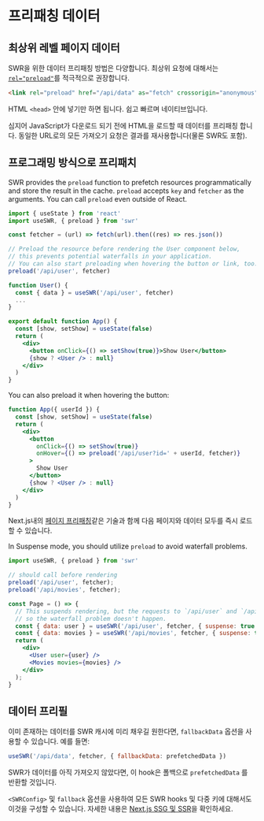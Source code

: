 # 프리패칭 데이터

## 최상위 레벨 페이지 데이터

SWR을 위한 데이터 프리패칭 방법은 다양합니다. 최상위 요청에 대해서는 [`rel="preload"`](https://developer.mozilla.org/en-US/docs/Web/HTML/Preloading_content)를 적극적으로 권장합니다.

```html
<link rel="preload" href="/api/data" as="fetch" crossorigin="anonymous">
```

HTML `<head>` 안에 넣기만 하면 됩니다. 쉽고 빠르며 네이티브입니다.

심지어 JavaScript가 다운로드 되기 전에 HTML을 로드할 때 데이터를 프리패칭 합니다. 동일한 URL로의 모든 가져오기 요청은 결과를 재사용합니다(물론 SWR도 포함).

## 프로그래밍 방식으로 프리패치

SWR provides the `preload` function to prefetch resources programmatically and store the result in the cache. `preload` accepts `key` and `fetcher` as the arguments. You can call `preload` even outside of React.

```jsx
import { useState } from 'react'
import useSWR, { preload } from 'swr'

const fetcher = (url) => fetch(url).then((res) => res.json())

// Preload the resource before rendering the User component below,
// this prevents potential waterfalls in your application.
// You can also start preloading when hovering the button or link, too.
preload('/api/user', fetcher)

function User() {
  const { data } = useSWR('/api/user', fetcher)
  ...
}

export default function App() {
  const [show, setShow] = useState(false)
  return (
    <div>
      <button onClick={() => setShow(true)}>Show User</button>
      {show ? <User /> : null}
    </div>
  )
}
```

You can also preload it when hovering the button:

```jsx
function App({ userId }) {
  const [show, setShow] = useState(false)
  return (
    <div>
      <button
        onClick={() => setShow(true)}
        onHover={() => preload('/api/user?id=' + userId, fetcher)}
      >
        Show User
      </button>
      {show ? <User /> : null}
    </div>
  )
}
```

Next.js내의 [페이지 프리패칭](https://nextjs.org/docs/api-reference/next/router#routerprefetch)같은 기술과 함께 다음 페이지와 데이터 모두를 즉시 로드할 수 있습니다.

In Suspense mode, you should utilize `preload` to avoid waterfall problems.

```jsx
import useSWR, { preload } from 'swr'

// should call before rendering
preload('/api/user', fetcher);
preload('/api/movies', fetcher);

const Page = () => {
  // This suspends rendering, but the requests to `/api/user` and `/api/movies` have started by `preload`,
  // so the waterfall problem doesn't happen.
  const { data: user } = useSWR('/api/user', fetcher, { suspense: true });
  const { data: movies } = useSWR('/api/movies', fetcher, { suspense: true });
  return (
    <div>
      <User user={user} />
      <Movies movies={movies} />
    </div>
  );
}
```

## 데이터 프리필

이미 존재하는 데이터를 SWR 캐시에 미리 채우길 원한다면, `fallbackData` 옵션을 사용할 수 있습니다. 예를 들면: 

```jsx
useSWR('/api/data', fetcher, { fallbackData: prefetchedData })
```

SWR가 데이터를 아직 가져오지 않았다면, 이 hook은 폴백으로 `prefetchedData` 를 반환할 것입니다. 

`<SWRConfig>` 및 `fallback` 옵션을 사용하여 모든 SWR hooks 및 다중 키에 대해서도 이것을 구성할 수 있습니다. 자세한 내용은 [Next.js SSG 및 SSR](/docs/with-nextjs)을 확인하세요.
